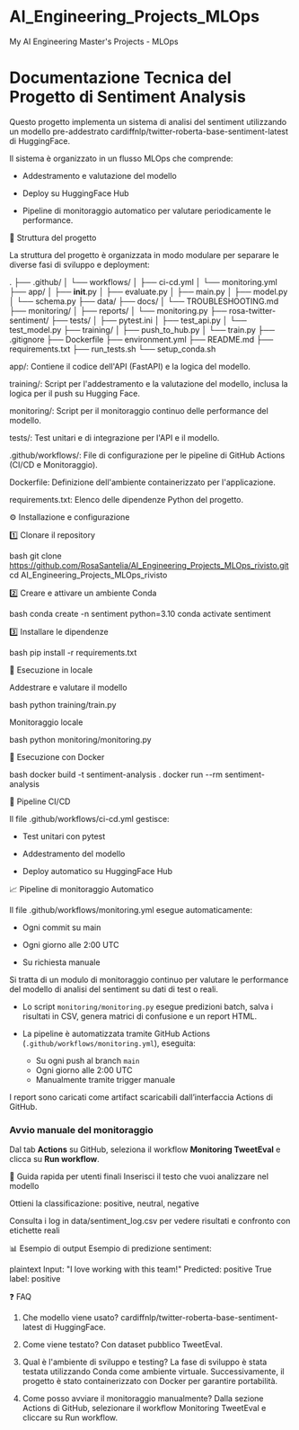 # AI_Engineering_Projects_MLOps
My AI Engineering Master's Projects - MLOps

# Documentazione Tecnica del Progetto di Sentiment Analysis

Questo progetto implementa un sistema di analisi del sentiment utilizzando un modello pre-addestrato cardiffnlp/twitter-roberta-base-sentiment-latest di HuggingFace.

Il sistema è organizzato in un flusso MLOps che comprende:

- Addestramento e valutazione del modello

- Deploy su HuggingFace Hub

- Pipeline di monitoraggio automatico per valutare periodicamente le performance.


📂 Struttura del progetto

La struttura del progetto è organizzata in modo modulare per separare le diverse fasi di sviluppo e deployment:

.
├── .github/
│   └── workflows/
│       ├── ci-cd.yml
│       └── monitoring.yml
├── app/
│   ├── __init__.py
│   ├── evaluate.py
│   ├── main.py
│   ├── model.py
│   └── schema.py
├── data/
├── docs/
│   └── TROUBLESHOOTING.md
├── monitoring/
│   ├── reports/
│   └── monitoring.py
├── rosa-twitter-sentiment/
├── tests/
│   ├── pytest.ini
│   ├── test_api.py
│   └── test_model.py
├── training/
│   ├── push_to_hub.py
│   └── train.py
├── .gitignore
├── Dockerfile
├── environment.yml
├── README.md
├── requirements.txt
├── run_tests.sh
└── setup_conda.sh

app/: Contiene il codice dell'API (FastAPI) e la logica del modello.

training/: Script per l'addestramento e la valutazione del modello, inclusa la logica per il push su Hugging Face.

monitoring/: Script per il monitoraggio continuo delle performance del modello.

tests/: Test unitari e di integrazione per l'API e il modello.

.github/workflows/: File di configurazione per le pipeline di GitHub Actions (CI/CD e Monitoraggio).

Dockerfile: Definizione dell'ambiente containerizzato per l'applicazione.

requirements.txt: Elenco delle dipendenze Python del progetto.

⚙️ Installazione e configurazione

1️⃣ Clonare il repository

bash
git clone https://github.com/RosaSantelia/AI_Engineering_Projects_MLOps_rivisto.git
cd AI_Engineering_Projects_MLOps_rivisto

2️⃣ Creare e attivare un ambiente Conda

bash
conda create -n sentiment python=3.10
conda activate sentiment

3️⃣ Installare le dipendenze

bash
pip install -r requirements.txt


🚀 Esecuzione in locale

Addestrare e valutare il modello

bash
python training/train.py

Monitoraggio locale

bash
python monitoring/monitoring.py

🐳 Esecuzione con Docker

bash
docker build -t sentiment-analysis .
docker run --rm sentiment-analysis

🔄 Pipeline CI/CD

Il file .github/workflows/ci-cd.yml gestisce:

- Test unitari con pytest

- Addestramento del modello

- Deploy automatico su HuggingFace Hub

📈 Pipeline di monitoraggio Automatico

Il file .github/workflows/monitoring.yml esegue automaticamente:

- Ogni commit su main

- Ogni giorno alle 2:00 UTC

- Su richiesta manuale

Si tratta di un modulo di monitoraggio continuo per valutare le performance del modello di analisi del sentiment su dati di test o reali.

- Lo script `monitoring/monitoring.py` esegue predizioni batch, salva i risultati in CSV, genera matrici di confusione e un report HTML.

- La pipeline è automatizzata tramite GitHub Actions (`.github/workflows/monitoring.yml`), eseguita:
  - Su ogni push al branch `main`
  - Ogni giorno alle 2:00 UTC
  - Manualmente tramite trigger manuale

I report sono caricati come artifact scaricabili dall’interfaccia Actions di GitHub.

### Avvio manuale del monitoraggio

Dal tab **Actions** su GitHub, seleziona il workflow **Monitoring TweetEval** e clicca su **Run workflow**.


📖 Guida rapida per utenti finali
Inserisci il testo che vuoi analizzare nel modello

Ottieni la classificazione: positive, neutral, negative

Consulta i log in data/sentiment_log.csv per vedere risultati e confronto con etichette reali

📊 Esempio di output
Esempio di predizione sentiment:

plaintext
Input: "I love working with this team!"
Predicted: positive
True label: positive

❓ FAQ
1. Che modello viene usato?
cardiffnlp/twitter-roberta-base-sentiment-latest di HuggingFace.

2. Come viene testato?
Con dataset pubblico TweetEval.

3. Qual è l'ambiente di sviluppo e testing?
La fase di sviluppo è stata testata utilizzando Conda come ambiente virtuale.
Successivamente, il progetto è stato containerizzato con Docker per garantire portabilità.

4. Come posso avviare il monitoraggio manualmente?
Dalla sezione Actions di GitHub, selezionare il workflow Monitoring TweetEval e cliccare su Run workflow.
